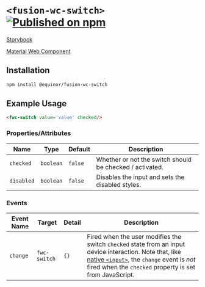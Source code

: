 <!--prettier-ignore-start-->
# `<fusion-wc-switch>` [![Published on npm](https://img.shields.io/npm/v/@equinor/fusion-wc-switch.svg)](https://www.npmjs.com/package/@equinor/fusion-wc-switch)

[Storybook](https://equinor.github.io/fusion-web-components/?path=/docs/input-switch)

[Material Web Component](https://github.com/material-components/material-components-web-components/tree/master/packages/switch)

## Installation

```sh
npm install @equinor/fusion-wc-switch
```

## Example Usage

```html
<fwc-switch value='value' checked/>
```

### Properties/Attributes

| Name       | Type      | Default | Description
| ---------- | --------- | ------- | -----------
| `checked`  | `boolean` | `false` | Whether or not the switch should be checked / activated.
| `disabled` | `boolean` | `false` | Disables the input and sets the disabled styles.

### Events

| Event Name | Target         | Detail | Description
| ---------- | -------------- | ------ | -----------
| `change`   | `fwc-switch`   | `{}`   | Fired when the user modifies the switch `checked` state from an input device interaction. Note that, like [native `<input>`](https://developer.mozilla.org/en-US/docs/Web/API/HTMLElement/change_event), the `change` event is *not* fired when the `checked` property is set from JavaScript.
<!--prettier-ignore-end-->
